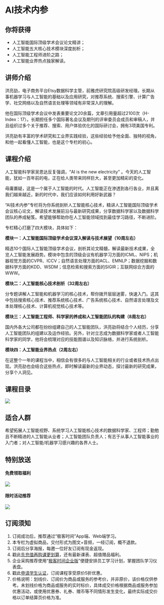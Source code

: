 # AI技术内参

## 你将获得

*   人工智能国际顶级学术会议论文精讲；
*   人工智能五大核心技术模块深度剖析；
*   人工智能工程师进阶之路；
*   人工智能业界热点独家解读。

  

## 讲师介绍

洪亮劼，电子商务平台Etsy数据科学主管，前雅虎研究院高级研发经理。长期从事机器学习与人工智能的基础以及应用研究，对推荐系统、搜索引擎、计算广告学、社交网络以及自然语言处理等领域有非常深入的理解。

他在国际顶级学术会议中发表重要论文20余篇，文章引用量超过2100次（H-Index：17）。长期担任多个国际著名会议及期刊的评审委员会成员和审稿人，并且组织过多个关于推荐、搜索、用户体验优化的国际研讨会，拥有3项美国专利。

洪亮劼有丰富的学术研究和工业界实践经验，这些经验给予他全面、独特的视角，和他一起看懂人工智能，也是这个专栏的初心。

  

## 课程介绍

人工智能科学家吴恩达反复强调，“AI is the new electricity” 。今天的人工智能，犹如一百年前的电，正在给人类带来同样巨大，甚至更加精彩的变化。

毋庸置疑，这是一个属于人工智能的时代。人工智能正在渗透到各行各业，并且离我们越来越近，新的时代中，我们应该如何利用好新武器？

“AI技术内参”专栏将为你系统剖析人工智能核心技术，精讲人工智能国际顶级学术会议核心论文，解读技术发展前沿与最新研究成果，分享数据科学家以及数据科学团队的养成秘笈。希望能够帮助你在人工智能领域找到最佳学习路径，不断进阶。

专栏精心打磨了四大模块，具体如下：

**模块一：人工智能国际顶级学术会议深入解读与技术展望（10周左右）**

精选10个国际人工智能顶级学术会议，剖析其论文精髓，解读最新技术成果，全览人工智能发展趋势。模块中包含的顶级会议有机器学习方面的ICML、NIPS；机器视觉方面的CVPR、ICCV；自然语言处理方面的ACL、EMNLP；数据挖掘和数据科学方面的KDD、WSDM；信息检索和搜索方面的SIGIR；互联网综合方面的WWW。

**模块二：人工智能核心技术剖析（32周左右）**

分专题讲解人工智能和机器学习的核心技术，帮你拨开层层迷雾，快速入门。这其中包括搜索核心技术、推荐系统核心技术、广告系统核心技术、自然语言处理及文本处理核心技术、计算机视觉核心技术等。

**模块三：人工智能工程师、科学家的养成和人工智能团队的构建（8周左右）**

国内外各大公司都在纷纷组建自己的人工智能团队，洪亮劼将结合个人经历，分享人工智能团队的组建以及运作经验。另外，针对立志成为数据科学家或者人工智能科学家的同学，他将会梳理对应的技能图谱以及知识脉络，并进行系统剖析。

**模块四：人工智能业界热点（2周左右）**

在这整个一年的课程当中，相信会有很多的与人工智能相关的行业或者技术热点出现。洪亮劼也会结合这些热点，即时解读最新的业界动态，探讨最新的研究成果，分享个人洞见。

  

## 课程目录

![](https://static001.geekbang.org/resource/image/5c/08/5c89fe07fe0e5a5f1e4f8491ac592408.jpg)

  

## 适合人群

希望拓展人工智能视野、系统学习人工智能核心技术的数据科学家、工程师；勤勉且不断精进的人工智能从业者；人工智能团队负责人；有志于从事人工智能事业的入门者；对人工智能/机器学习感兴趣的各界人士。

  

## 特别放送

#### 免费领取福利

[![](https://static001.geekbang.org/resource/image/69/dc/69c52d08278a2164dc5b061ba342a5dc.jpg?wh=960x301)](https://time.geekbang.org/article/427012)

  

#### 限时活动推荐

[![](https://static001.geekbang.org/resource/image/67/a0/6720f5d50b4b38abbf867facdef728a0.png?wh=1035x360)](https://shop18793264.m.youzan.com/wscgoods/detail/2fmoej9krasag5p?dc_ps=2913145716543073286.200001)

  

## 订阅须知

1.  订阅成功后，推荐通过“极客时间”App端、Web端学习。
2.  本专栏为虚拟商品，交付形式为图文+音频，一经订阅，概不退款。
3.  订阅后分享海报，每邀一位好友订阅有现金返现。
4.  戳此[先充值再购课更划算](https://shop18793264.m.youzan.com/wscgoods/detail/2fmoej9krasag5p?scan=1&activity=none&from=kdt&qr=directgoods_1541158976&shopAutoEnter=1)，还有最新课表、超值赠品福利。
5.  企业采购推荐使用“[极客时间企业版](https://b.geekbang.org/?utm_source=geektime&utm_medium=columnintro&utm_campaign=newregister&gk_source=2021020901_gkcolumnintro_newregister)”便捷安排员工学习计划，掌握团队学习仪表盘。
6.  戳此[申请学生认证](https://promo.geekbang.org/activity/student-certificate?utm_source=geektime&utm_medium=caidanlan1)，订阅课程享受原价5折优惠。
7.  价格说明：划线价、订阅价为商品或服务的参考价，并非原价，该价格仅供参考。未划线价格为商品或服务的实时标价，具体成交价格根据商品或服务参加优惠活动，或使用优惠券、礼券、赠币等不同情形发生变化，最终实际成交价格以订单结算页价格为准。
